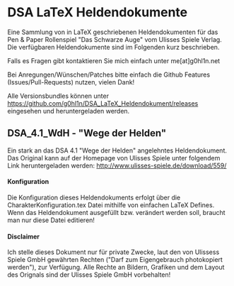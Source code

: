 # DSA LaTeX Heldendokumente #

Eine Sammlung von in LaTeX geschriebenen Heldendokumenten für das Pen & Paper Rollenspiel "Das Schwarze Auge" vom Ulisses Spiele Verlag.
Die verfügbaren Heldendokumente sind im Folgenden kurz beschrieben.

Falls es Fragen gibt kontaktieren Sie mich einfach unter me[at]g0hl1n.net

Bei Anregungen/Wünschen/Patches bitte einfach die Github Features (Issues/Pull-Requests) nutzen, vielen Dank!

Alle Versionsbundles können unter https://github.com/g0hl1n/DSA_LaTeX_Heldendokument/releases eingesehen und heruntergeladen werden.

## DSA_4.1_WdH - "Wege der Helden" ##
Ein stark an das DSA 4.1 "Wege der Helden" angelehntes Heldendokument.
Das Original kann auf der Homepage von Ulisses Spiele unter folgendem Link heruntergeladen werden: http://www.ulisses-spiele.de/download/559/

#### Konfiguration ####
Die Konfiguration dieses Heldendokuments erfolgt über die CharakterKonfiguration.tex Datei mithilfe von einfachen LaTeX Defines.
Wenn das Heldendokument ausgefüllt bzw. verändert werden soll, braucht man nur diese Datei editieren!

#### Disclaimer ####
Ich stelle dieses Dokument nur für private Zwecke, laut den von Ulissess Spiele GmbH gewährten Rechten ("Darf zum Eigengebrauch photokopiert werden"), zur Verfügung.
Alle Rechte an Bildern, Grafiken und dem Layout des Orignals sind der Ulisses Spiele GmbH vorbehalten!
